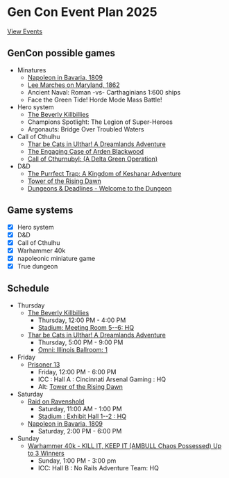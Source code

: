 # Gen Con Event Plan 2025

[View Events](https://www.gencon.com/events?c=indy2025)

## GenCon possible games

- Minatures
    - [Napoleon in Bavaria, 1809](https://www.gencon.com/event_finder?search=%22Napoleon+in+Bavaria,+1809%22)
    - [Lee Marches on Maryland, 1862](https://www.gencon.com/event_finder?c=indy2025&search=%22Lee%20Marches%20on%20Maryland%2C%201862%22)
    - Ancient Naval: Roman -vs- Carthaginians 1:600 ships
    - Face the Green Tide! Horde Mode Mass Battle!
- Hero system
    - [The Beverly Killbillies](https://www.gencon.com/event_finder?search=The+Beverly+Killbillies&game=Hero+System&game=Hogwarts)
    - Champions Spotlight: The Legion of Super-Heroes
    - Argonauts: Bridge Over Troubled Waters
- Call of Cthulhu
    - [Thar be Cats in Ulthar! A Dreamlands Adventure](https://www.gencon.com/event_finder?c=indy2025&search=%22Thar%20be%20Cats%20in%20Ulthar%21%20A%20Dreamlands%20Adventure%22)
    - [The Engaging Case of Arden Blackwood](https://www.gencon.com/events/274717)
    - [Call of Cthurnubyl: (A Delta Green Operation)](https://www.gencon.com/events/271694)
- D&D
    - [The Purrfect Trap: A Kingdom of Keshanar Adventure](https://www.gencon.com/event_finder?c=indy2025&search=%22The%20Purrfect%20Trap%3A%20A%20Kingdom%20of%20Keshanar%20Adventure%22)
    - [Tower of the Rising Dawn](https://www.gencon.com/events/279847)
    - [Dungeons & Deadlines - Welcome to the Dungeon](https://www.gencon.com/event_finder?c=indy2025&search=%22Dungeons%20%26%20Deadlines%20-%20Welcome%20to%20the%20Dungeon%22)

## Game systems
- [x] Hero system
- [x] D&D
- [x] Call of Cthulhu
- [x] Warhammer 40k
- [x] napoleonic miniature game
- [x] True dungeon

## Schedule
- Thursday
    - [The Beverly Killbillies](https://www.gencon.com/events/274773)
        - Thursday, 12:00 PM - 4:00 PM
        - [Stadium: Meeting Room 5--6: HQ](https://www.gencon.com/map?c=26&f=0&lg=5.361328125&lt=74.23587806874866&s=1262&z=5)
    - [Thar be Cats in Ulthar! A Dreamlands Adventure](https://www.gencon.com/events/287128)
        - Thursday, 5:00 PM - 9:00 PM 
        - [Omni: Illinois Ballroom: 1](https://www.gencon.com/map?c=26&f=2&lg=-60.42480468750001&lt=12.357173281576667&s=1290&z=5)
- Friday
    - [Prisoner 13](https://www.gencon.com/events/277556)
        - Friday, 12:00 PM - 6:00 PM
        - ICC : Hall A : Cincinnati Arsenal Gaming : HQ
        - Alt: [Tower of the Rising Dawn](https://www.gencon.com/events/279847)
- Saturday
    - [Raid on Ravenshold](https://www.gencon.com/events/295669)
        - Saturday, 11:00 AM - 1:00 PM
        - [Stadium : Exhibit Hall 1--2 : HQ](https://www.gencon.com/map?c=26&f=0&lg=27.949218750000004&lt=70.34831755984781&s=12386&z=4)
    - [Napoleon in Bavaria, 1809](https://www.gencon.com/events/272580)
        - Saturday, 2:00 PM - 6:00 PM
- Sunday
    - [Warhammer 40k - KILL IT, KEEP IT (AMBULL Chaos Possessed) Up to 3 Winners](https://www.gencon.com/events/285437)
        - Sunday, 1:00 PM - 3:00 pm 
        - ICC: Hall B : No Rails Adventure Team: HQ

